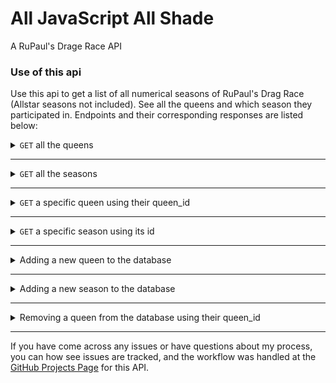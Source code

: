 # All JavaScript All Shade
A RuPaul's Drage Race API
 ### Use of this api
 Use this api to get a list of all numerical seasons of RuPaul's Drag Race (Allstar seasons not included).
 See all the queens and which season they participated in. Endpoints and their corresponding responses are listed below:

 <details>
  <summary> <code>GET</code> all the queens </summary>

  example request : `GET` `/api/v1/queens`
  <br>
  example response: 

  ```javascript
  [
    {
        "name": "Victoria `Porkchop' Parker",
        "queen_id": 1,
        "winner": false,
        "miss_congeniality": false,
        "quote": "Would you fuck me? I'd fuck me.",
        "season": 1,
        "season_id": 1,
        "created_at": "2019-11-21T20:20:24.538Z",
        "updated_at": "2019-11-21T20:20:24.538Z"
    },
    {
        "name": "Tammie Brown",
        "queen_id": 2,
        "winner": false,
        "miss_congeniality": false,
        "quote": "I'm not a slut, I'm a lady. You look under my skirt, and it will stick you in the eye though.",
        "season": 1,
        "season_id": 1,
        "created_at": "2019-11-21T20:20:24.540Z",
        "updated_at": "2019-11-21T20:20:24.540Z"
    },
    {..}
  ]
  ```
</details>

---

<details>
  <summary> <code>GET</code> all the seasons </summary>
  
  example request : `GET` `/api/v1/seasons`\
  <br>

  example response: 
  ```javascript
[
    {
        "id": 1,
        "number": 1,
        "winner": "Bebe Zahara Benet",
        "image_url": "https://vignette3.wikia.nocookie.net/logosrupaulsdragrace/images/8/81/Rpdr_season1.jpg",
        "created_at": "2019-11-21T20:20:24.515Z",
        "updated_at": "2019-11-21T20:20:24.515Z"
    },
    {
        "id": 2,
        "number": 2,
        "winner": "Tyra Sanchez",
        "image_url": "https://vignette1.wikia.nocookie.net/logosrupaulsdragrace/images/c/c0/Season2cast.png",
        "created_at": "2019-11-21T20:20:24.519Z",
        "updated_at": "2019-11-21T20:20:24.519Z"
    },
    {
        "id": 3,
        "number": 3,
        "winner": "Raja",
        "image_url": "https://vignette2.wikia.nocookie.net/logosrupaulsdragrace/images/e/e7/RPDRS3.jpg",
        "created_at": "2019-11-21T20:20:24.521Z",
        "updated_at": "2019-11-21T20:20:24.521Z"
    },
    {..}
  ]
  ```
</details>

---

<details>
  <summary> <code>GET</code> a specific queen using their queen_id </summary>
  
  example request : `GET` `/api/v1/queens/49`
  <br>

  example response: 
  ```javascript
{
    "name": "Vivacious",
    "queen_id": 49,
    "winner": false,
    "miss_congeniality": false,
    "quote": "Liza Minelli lies.",
    "season": 6,
    "season_id": 6,
    "created_at": "2019-11-21T20:20:24.571Z",
    "updated_at": "2019-11-21T20:20:24.571Z"
}
  ```
</details>

---

<details>
  <summary> <code>GET</code> a specific season using its id </summary>
  
  example request : `GET` `/api/v1/season/10`
  <br>

  example response: 
  ```javascript
{
    "id": 10,
    "number": 10,
    "winner": "Aquaria",
    "image_url": "https://vignette.wikia.nocookie.net/logosrupaulsdragrace/images/a/af/RPDR_S10_Banner.jpeg",
    "created_at": "2019-11-21T20:20:24.535Z",
    "updated_at": "2019-11-21T20:20:24.535Z"
}
  ```
</details>

---

<details>
  <summary>Adding a new queen to the database</summary>
  
  example request : `POST` `/api/v1/queens`

  <br>

  body: (_must_ be in **JSON**)
  ```javascript
{
  "name": "Virginia Beach",
  "winner": false,
  "miss_congeniality": false,
  "quote": "Life's a beach",
  "season": 10
}
  ```

  example response: 
  ```javascript
{
  "queen_id": 154,
  "name": "Virginia Beach",
  "winner": false,
  "miss_congeniality": false,
  "quote": "Life's a beach",
  "season": 10,
  "season_id": 10
}
  ```

  <br>


| Key        | Datatype           |
| :-------------: |:-------------:|
| name      | `<string>` |
| winner      | `<boolean>`      |
| miss_congeniality | `<string>`      |
| season | `<integer>`      |
| quote | `<string>`      |

## Reminder:
The body of the request above _MUST_ be in **JSON** format

</details>

---
<details>
  <summary>Adding a new season to the database</summary>
  
  example request : `POST` `/api/v1/seasons`

  <br>

  body: (_must_ be in **JSON**)
  ```javascript
{
  "number": 20,
  "winner": "Bianca del Rio",
  "image_url": "logos.com/log.png"
}
  ```

  example response: 
  ```javascript
{
  "id": 14,
  "number": 20,
  "winner": "Bianca del Rio",
  "image_url": "logos.com/log.png"
}
  ```

  <br>
  Required properties for the season object in the body of the request:


| Key        | Datatype           |
| :-------------: |:-------------:|
| number      | `<integer>` |
| winner      | `<string>`      |
| image_url | `<string>`      |

## Reminder:
The body of the request above _MUST_ be in **JSON** format

</details>

---

<details>
  <summary>Removing a queen from the database using their queen_id</summary>
  
  example request : `DELETE` `/api/v1/queens/:queen_id`

  <br>

  
  example response: 

  ```javascript
"Queen with queen_id of 155 successfully deleted"
  ```

</details>

---

If you have come across any issues or have questions about my process, you can how see issues are tracked, and the workflow was handled at the [GitHub Projects Page](https://github.com/sschipke/allShade/projects/1) for this API.

